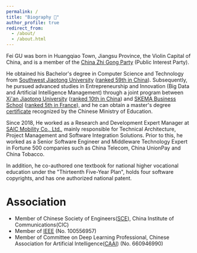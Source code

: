 ```yaml
---
permalink: /
title: "Biography 🐝"
author_profile: true
redirect_from: 
  - /about/
  - /about.html
---
```


Fei GU was born in Huangqiao Town, Jiangsu Province, the Violin Capital of China, and is a member of the [China Zhi Gong Party](https://www.zg.org.cn) (Public Interest Party).

He obtained his Bachelor's degree in Computer Science and Technology from [Southwest Jiaotong University](https://www.swjtu.edu.cn) ([ranked 59th in China](https://www.gaokao.cn/colleges/rank?fromcoop=bdkp&ranktype=4&schoolid=51)). Subsequently, he pursued advanced studies in Entrepreneurship and Innovation (Big Data and Artificial Intelligence Management) through a joint program between [Xi'an Jiaotong University](https://news.xjtu.edu.cn/info/1033/190939.htm) ([ranked 10th in China](https://www.gaokao.cn/colleges/rank?fromcoop=bdkp&ranktype=4&schoolid=330)) and [SKEMA Business School](https://www.skema.edu/en/programmes/msc-entrepreneurship-innovation) ([ranked 5th in France](https://www.skema.edu/en/rankings)), and he can obtain a master's degree [certificate](https://www.crs.jsj.edu.cn/aproval/detail/2764) recognized by the Chinese Ministry of Education.

Since 2018, He worked as a Research and Development Expert Manager at [SAIC Mobility Co., Ltd.](https://www.saicmobility.com/), mainly responsible for Technical Architecture, Project Management and Software Integration Solutions. Prior to this, he worked as a Senior Software Engineer and Middleware Technology Expert in Fortune 500 companies such as China Telecom, China UnionPay and China Tobacco.

In addition, he co-authored one textbook for national higher vocational education under the "Thirteenth Five-Year Plan", holds four software copyrights, and has one authorized national patent.

Association
======
*  Member of Chinese Society of Engineers([SCE](https://assess-cse.cast.org.cn/front/home)), China Institute of Communications(CIC)
*  Member of [IEEE](https://www.ieee.org/membership/join/index.html?WT.mc_id=hc_join) (No. 100556957)
*  Member of Committee on Deep Learning Professional, Chinese Association for Artificial Intelligence([CAAI](https://caai.kejie.org.cn/member/login.php)) (No. 660946990)

